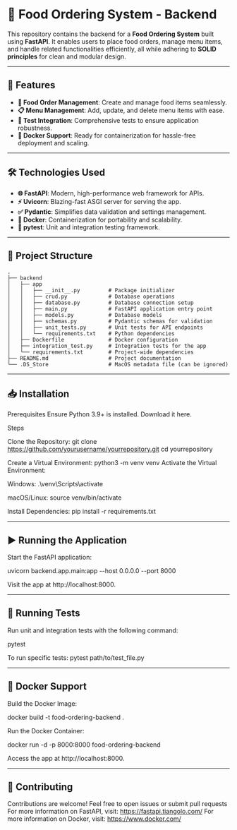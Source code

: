 # 🥡 Food Ordering System - Backend  

This repository contains the backend for a **Food Ordering System** built using **FastAPI**. It enables users to place food orders, manage menu items, and handle related functionalities efficiently, all while adhering to **SOLID principles** for clean and modular design.  

---

## 🚀 Features  

- **🛒 Food Order Management**: Create and manage food items seamlessly.  
- **📋 Menu Management**: Add, update, and delete menu items with ease.  
- **🧪 Test Integration**: Comprehensive tests to ensure application robustness.  
- **🐳 Docker Support**: Ready for containerization for hassle-free deployment and scaling.  

---

## 🛠️ Technologies Used  

- **🌐 FastAPI**: Modern, high-performance web framework for APIs.  
- **⚡ Uvicorn**: Blazing-fast ASGI server for serving the app.  
- **✅ Pydantic**: Simplifies data validation and settings management.  
- **🐋 Docker**: Containerization for portability and scalability.  
- **🧪 pytest**: Unit and integration testing framework.  

---

## 📂 Project Structure  

```plaintext
.
├── backend
│   ├── app
│   │   ├── __init__.py         # Package initializer
│   │   ├── crud.py             # Database operations
│   │   ├── database.py         # Database connection setup
│   │   ├── main.py             # FastAPI application entry point
│   │   ├── models.py           # Database models
│   │   ├── schemas.py          # Pydantic schemas for validation
│   │   ├── unit_tests.py       # Unit tests for API endpoints
│   │   └── requirements.txt    # Python dependencies
│   ├── Dockerfile              # Docker configuration
│   ├── integration_test.py     # Integration tests for the app
│   └── requirements.txt        # Project-wide dependencies
├── README.md                   # Project documentation
└── .DS_Store                   # MacOS metadata file (can be ignored)

```

---

## **📥 Installation**

Prerequisites
Ensure Python 3.9+ is installed. Download it here.

Steps

Clone the Repository:
git clone https://github.com/yourusername/yourrepository.git
cd yourrepository

Create a Virtual Environment:
python3 -m venv venv
Activate the Virtual Environment:

Windows:
.\venv\Scripts\activate

macOS/Linux:
source venv/bin/activate

Install Dependencies:
pip install -r requirements.txt


---

## ▶️ **Running the Application**
Start the FastAPI application:

uvicorn backend.app.main:app --host 0.0.0.0 --port 8000

Visit the app at http://localhost:8000.


---

## **🧪 Running Tests**
Run unit and integration tests with the following command:

pytest

To run specific tests:
pytest path/to/test_file.py


---

## **🐳 Docker Support**
Build the Docker Image:

docker build -t food-ordering-backend .

Run the Docker Container:

docker run -d -p 8000:8000 food-ordering-backend

Access the app at http://localhost:8000.


---

## 🙌 Contributing
Contributions are welcome! Feel free to open issues or submit pull requests
For more information on FastAPI, visit: https://fastapi.tiangolo.com/
For more information on Docker, visit: https://www.docker.com/

